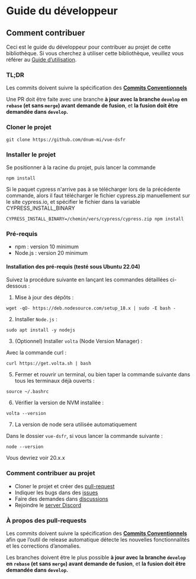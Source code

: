 # Guide du développeur

## Comment contribuer

Ceci est le guide du développeur pour contribuer au projet de cette bibliothèque.
Si vous cherchez à utiliser cette bibliothèque, veuillez vous référer au
[Guide d’utilisation](?path=/story/docs-guide-d-utilisation--page).

### TL;DR

Les commits doivent suivre la spécification des **[Commits Conventionnels](https://www.conventionalcommits.org/fr/v1.0.0/)**

Une PR doit être faite avec une branche **à jour avec la branche `develop` en `rebase` (et sans `merge`) avant demande de fusion**,
et **la fusion doit être demandée dans `develop`.**

### Cloner le projet

```shell
git clone https://github.com/dnum-mi/vue-dsfr
```

### Installer le projet

Se positionner à la racine du projet, puis lancer la commande

```shell
npm install
```

Si le paquet cypress n'arrive pas à se télécharger lors de la précédente commande, alors il faut télécharger le fichier cypress.zip manuellement sur le site cypress.io, et spécifier le fichier dans la variable CYPRESS_INSTALL_BINARY

```shell
CYPRESS_INSTALL_BINARY=/chemin/vers/cypress/cypress.zip npm install
```

### Pré-requis

- npm : version 10 minimum
- Node.js : version 20 minimum

#### Installation des pré-requis (testé sous Ubuntu 22.04)

Suivez la procédure suivante en lançant les commandes détaillées ci-dessous :

1. Mise à jour des dépôts :

```shell
wget -qO- https://deb.nodesource.com/setup_18.x | sudo -E bash -
```

2. Installer `Node.js` :

```shell
sudo apt install -y nodejs
```

3. (Optionnel) Installer `volta` (Node Version Manager) :

Avec la commande curl :

```shell
curl https://get.volta.sh | bash
```

5. Fermer et rouvrir un terminal, ou bien taper la commande suivante dans tous les terminaux déjà ouverts :

```shell
source ~/.bashrc
```

6. Vérifier la version de NVM installée :

```shell
volta --version
```

7. La version de node sera utilisée automatiquement

Dans le dossier `vue-dsfr`, si vous lancer la commande suivante :

```shell
node --version
```

Vous devriez voir 20.x.x

### Comment contribuer au projet

- Cloner le projet et créer des [pull-request](https://docs.github.com/en/github/collaborating-with-pull-requests/proposing-changes-to-your-work-with-pull-requests/about-pull-requests)
- Indiquer les bugs dans des [issues](https://github.com/dnum-mi/vue-dsfr/issues)
- Faire des demandes dans [discussions](https://github.com/dnum-mi/vue-dsfr/discussions)
- Rejoindre le [server Discord](https://discord.gg/jbBJ9769ZZ)

### À propos des pull-requests

Les commits doivent suivre la spécification des **[Commits Conventionnels](https://www.conventionalcommits.org/fr/v1.0.0/)** afin que
l’outil de release automatique détecte les nouvelles fonctionnalités et les corrections d’anomalies.

Les branches doivent être le plus possible **à jour avec la branche `develop` en `rebase` (et sans `merge`) avant demande de fusion**,
et **la fusion doit être demandée dans `develop`.**
